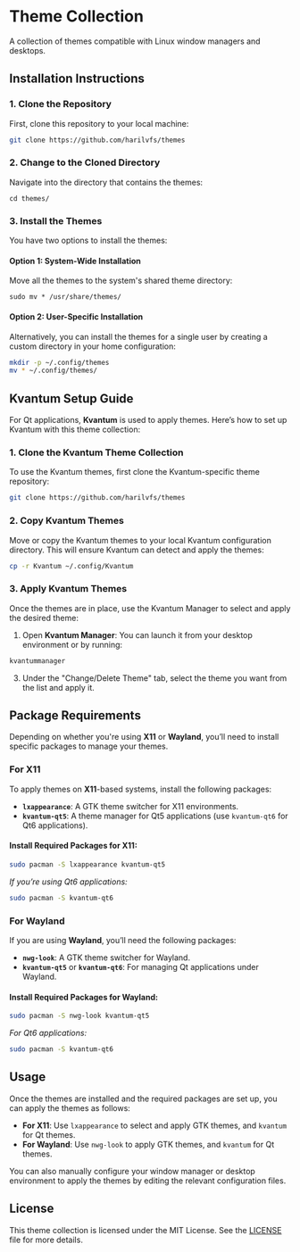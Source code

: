 # Theme Collection

A collection of themes compatible with Linux window managers and desktops.

## Installation Instructions

### 1. Clone the Repository
First, clone this repository to your local machine:
```bash
git clone https://github.com/harilvfs/themes
```

### 2. Change to the Cloned Directory
Navigate into the directory that contains the themes:
```
cd themes/
```

### 3. Install the Themes

You have two options to install the themes:

#### Option 1: System-Wide Installation
Move all the themes to the system's shared theme directory:
```
sudo mv * /usr/share/themes/
```

#### Option 2: User-Specific Installation
Alternatively, you can install the themes for a single user by creating a custom directory in your home configuration:
```bash
mkdir -p ~/.config/themes
mv * ~/.config/themes/
```

## Kvantum Setup Guide

For Qt applications, **Kvantum** is used to apply themes. Here’s how to set up Kvantum with this theme collection:

### 1. Clone the Kvantum Theme Collection

To use the Kvantum themes, first clone the Kvantum-specific theme repository:

```bash
git clone https://github.com/harilvfs/themes
```

### 2. Copy Kvantum Themes

Move or copy the Kvantum themes to your local Kvantum configuration directory. This will ensure Kvantum can detect and apply the themes:

```bash
cp -r Kvantum ~/.config/Kvantum
```

### 3. Apply Kvantum Themes

Once the themes are in place, use the Kvantum Manager to select and apply the desired theme:

1. Open **Kvantum Manager**: You can launch it from your desktop environment or by running:

```bash
kvantummanager
```

3. Under the "Change/Delete Theme" tab, select the theme you want from the list and apply it.

## Package Requirements

Depending on whether you're using **X11** or **Wayland**, you’ll need to install specific packages to manage your themes.

### For X11

To apply themes on **X11**-based systems, install the following packages:

- **`lxappearance`**: A GTK theme switcher for X11 environments.
- **`kvantum-qt5`**: A theme manager for Qt5 applications (use `kvantum-qt6` for Qt6 applications).

#### Install Required Packages for X11:
```bash
sudo pacman -S lxappearance kvantum-qt5
```

*If you’re using Qt6 applications:*
```bash
sudo pacman -S kvantum-qt6
```

### For Wayland

If you are using **Wayland**, you’ll need the following packages:

- **`nwg-look`**: A GTK theme switcher for Wayland.
- **`kvantum-qt5`** or **`kvantum-qt6`**: For managing Qt applications under Wayland.

#### Install Required Packages for Wayland:
```bash
sudo pacman -S nwg-look kvantum-qt5
```

*For Qt6 applications:*
```bash
sudo pacman -S kvantum-qt6
```

## Usage

Once the themes are installed and the required packages are set up, you can apply the themes as follows:

- **For X11**: Use `lxappearance` to select and apply GTK themes, and `kvantum` for Qt themes.
- **For Wayland**: Use `nwg-look` to apply GTK themes, and `kvantum` for Qt themes.

You can also manually configure your window manager or desktop environment to apply the themes by editing the relevant configuration files.

## License

This theme collection is licensed under the MIT License. See the [LICENSE](./LICENSE) file for more details.
